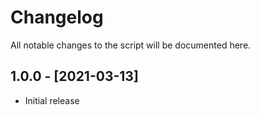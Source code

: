 # Changelog
All notable changes to the script will be documented here.

## 1.0.0 - [2021-03-13]
* Initial release

